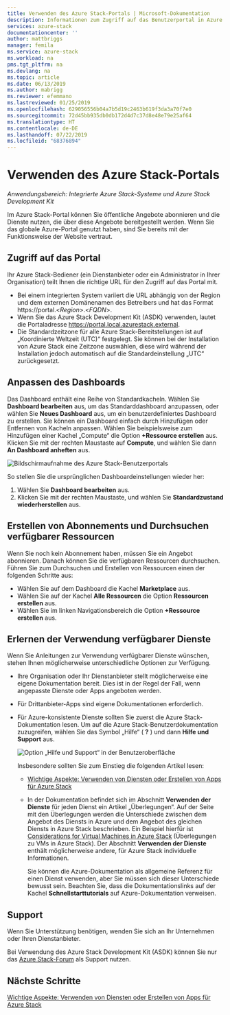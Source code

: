 ```yaml
---
title: Verwenden des Azure Stack-Portals | Microsoft-Dokumentation
description: Informationen zum Zugriff auf das Benutzerportal in Azure Stack und zu dessen Verwendung.
services: azure-stack
documentationcenter: ''
author: mattbriggs
manager: femila
ms.service: azure-stack
ms.workload: na
pms.tgt_pltfrm: na
ms.devlang: na
ms.topic: article
ms.date: 06/13/2019
ms.author: mabrigg
ms.reviewer: efemmano
ms.lastreviewed: 01/25/2019
ms.openlocfilehash: 629056556b04a7b5d19c2463b619f3da3a70f7e0
ms.sourcegitcommit: 72d45bb935db0db172d4d7c37d8e48e79e25af64
ms.translationtype: HT
ms.contentlocale: de-DE
ms.lasthandoff: 07/22/2019
ms.locfileid: "68376894"
---
```

# <a name="use-the-azure-stack-portal"></a>Verwenden des Azure Stack-Portals

*Anwendungsbereich: Integrierte Azure Stack-Systeme und Azure Stack Development Kit*

Im Azure Stack-Portal können Sie öffentliche Angebote abonnieren und die Dienste nutzen, die über diese Angebote bereitgestellt werden. Wenn Sie das globale Azure-Portal genutzt haben, sind Sie bereits mit der Funktionsweise der Website vertraut.

## <a name="access-the-portal"></a>Zugriff auf das Portal

Ihr Azure Stack-Bediener (ein Dienstanbieter oder ein Administrator in Ihrer Organisation) teilt Ihnen die richtige URL für den Zugriff auf das Portal mit.

- Bei einem integrierten System variiert die URL abhängig von der Region und dem externen Domänenamen des Betreibers und hat das Format https://portal.&lt;*Region*&gt;.&lt;*FQDN*&gt;.
- Wenn Sie das Azure Stack Development Kit (ASDK) verwenden, lautet die Portaladresse https://portal.local.azurestack.external.
- Die Standardzeitzone für alle Azure Stack-Bereitstellungen ist auf „Koordinierte Weltzeit (UTC)“ festgelegt. Sie können bei der Installation von Azure Stack eine Zeitzone auswählen, diese wird während der Installation jedoch automatisch auf die Standardeinstellung „UTC“ zurückgesetzt.

## <a name="customize-the-dashboard"></a>Anpassen des Dashboards

Das Dashboard enthält eine Reihe von Standardkacheln. Wählen Sie **Dashboard bearbeiten** aus, um das Standarddashboard anzupassen, oder wählen Sie **Neues Dashboard** aus, um ein benutzerdefiniertes Dashboard zu erstellen. Sie können ein Dashboard einfach durch Hinzufügen oder Entfernen von Kacheln anpassen. Wählen Sie beispielsweise zum Hinzufügen einer Kachel „Compute“ die Option **+Ressource erstellen** aus. Klicken Sie mit der rechten Maustaste auf **Compute**, und wählen Sie dann **An Dashboard anheften** aus.

![Bildschirmaufnahme des Azure Stack-Benutzerportals](media/azure-stack-use-portal/userportal.png)

So stellen Sie die ursprünglichen Dashboardeinstellungen wieder her:
1.  Wählen Sie **Dashboard bearbeiten** aus. 
2.  Klicken Sie mit der rechten Maustaste, und wählen Sie **Standardzustand wiederherstellen** aus.

## <a name="create-subscription-and-browse-available-resources"></a>Erstellen von Abonnements und Durchsuchen verfügbarer Ressourcen

Wenn Sie noch kein Abonnement haben, müssen Sie ein Angebot abonnieren. Danach können Sie die verfügbaren Ressourcen durchsuchen. Führen Sie zum Durchsuchen und Erstellen von Ressourcen einen der folgenden Schritte aus:

- Wählen Sie auf dem Dashboard die Kachel **Marketplace** aus.
- Wählen Sie auf der Kachel **Alle Ressourcen** die Option **Ressourcen erstellen** aus.
- Wählen Sie im linken Navigationsbereich die Option **+Ressource erstellen** aus.

## <a name="learn-how-to-use-available-services"></a>Erlernen der Verwendung verfügbarer Dienste

Wenn Sie Anleitungen zur Verwendung verfügbarer Dienste wünschen, stehen Ihnen möglicherweise unterschiedliche Optionen zur Verfügung.

- Ihre Organisation oder Ihr Dienstanbieter stellt möglicherweise eine eigene Dokumentation bereit. Dies ist in der Regel der Fall, wenn angepasste Dienste oder Apps angeboten werden.
- Für Drittanbieter-Apps sind eigene Dokumentationen erforderlich.
- Für Azure-konsistente Dienste sollten Sie zuerst die Azure Stack-Dokumentation lesen. Um auf die Azure Stack-Benutzerdokumentation zuzugreifen, wählen Sie das Symbol „Hilfe“ ( **?** ) und dann **Hilfe und Support** aus.

    ![Option „Hilfe und Support“ in der Benutzeroberfläche](media/azure-stack-use-portal/HelpAndSupport.png)

    Insbesondere sollten Sie zum Einstieg die folgenden Artikel lesen:

    - [Wichtige Aspekte: Verwenden von Diensten oder Erstellen von Apps für Azure Stack](azure-stack-considerations.md)
    - In der Dokumentation befindet sich im Abschnitt **Verwenden der Dienste** für jeden Dienst ein Artikel „Überlegungen“. Auf der Seite mit den Überlegungen werden die Unterschiede zwischen dem Angebot des Diensts in Azure und dem Angebot des gleichen Diensts in Azure Stack beschrieben. Ein Beispiel hierfür ist [Considerations for Virtual Machines in Azure Stack](azure-stack-vm-considerations.md) (Überlegungen zu VMs in Azure Stack). Der Abschnitt **Verwenden der Dienste** enthält möglicherweise andere, für Azure Stack individuelle Informationen.

      Sie können die Azure-Dokumentation als allgemeine Referenz für einen Dienst verwenden, aber Sie müssen sich dieser Unterschiede bewusst sein. Beachten Sie, dass die Dokumentationslinks auf der Kachel **Schnellstarttutorials** auf Azure-Dokumentation verweisen.

## <a name="get-support"></a>Support

Wenn Sie Unterstützung benötigen, wenden Sie sich an Ihr Unternehmen oder Ihren Dienstanbieter.

Bei Verwendung des Azure Stack Development Kit (ASDK) können Sie nur das [Azure Stack-Forum](https://social.msdn.microsoft.com/Forums/azure/home?forum=azurestack) als Support nutzen.

## <a name="next-steps"></a>Nächste Schritte

[Wichtige Aspekte: Verwenden von Diensten oder Erstellen von Apps für Azure Stack](azure-stack-considerations.md)
